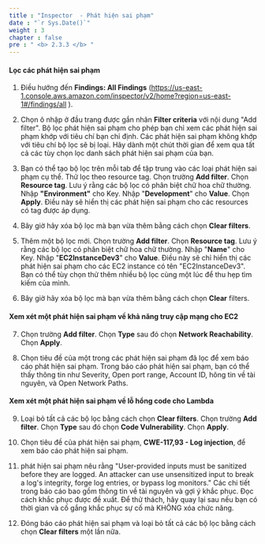 ```yaml
---
title : "Inspector  - Phát hiện sai phạm"
date : "`r Sys.Date()`"
weight : 3
chapter : false
pre : " <b> 2.3.3 </b> "
---
```


#### Lọc các phát hiện sai phạm

1. Điều hướng đến **Findings: All Findings** (https://us-east-1.console.aws.amazon.com/inspector/v2/home?region=us-east-1#/findings/all ).


2. Chọn ô nhập ở đầu trang được gắn nhãn **Filter criteria** với nội dung "Add filter". Bộ lọc phát hiện sai phạm cho phép bạn chỉ xem các phát hiện sai phạm khớp với tiêu chí bạn chỉ định. Các phát hiện sai phạm không khớp với tiêu chí bộ lọc sẽ bị loại. Hãy dành một chút thời gian để xem qua tất cả các tùy chọn lọc danh sách phát hiện sai phạm của bạn.



3. Bạn có thể tạo bộ lọc trên mỗi tab để tập trung vào các loại phát hiện sai phạm cụ thể. Thử lọc theo resource tag. Chọn trường **Add filter**. Chọn **Resource tag**. Lưu ý rằng các bộ lọc có phân biệt chữ hoa chữ thường. Nhập **"Environment"** cho Key. Nhập "**Development**" cho **Value**. Chọn **Apply**. Điều này sẽ hiển thị các phát hiện sai phạm cho các resources có tag được áp dụng.


4. Bây giờ hãy xóa bộ lọc mà bạn vừa thêm bằng cách chọn **Clear filters**.



5. Thêm một bộ lọc mới. Chọn trường **Add filter**. Chọn **Resource tag**. Lưu ý rằng các bộ lọc có phân biệt chữ hoa chữ thường. Nhập "**Name**" cho Key. Nhập "**EC2InstanceDev3**" cho **Value**. Điều này sẽ chỉ hiển thị các phát hiện sai phạm cho các EC2 instance có tên "EC2InstanceDev3". Bạn có thể tùy chọn thử thêm nhiều bộ lọc cùng một lúc để thu hẹp tìm kiếm của mình.


6. Bây giờ hãy xóa bộ lọc mà bạn vừa thêm bằng cách chọn **Clear** filters.


#### Xem xét một phát hiện sai phạm về khả năng truy cập mạng cho EC2

7. Chọn trường **Add filter**. Chọn **Type** sau đó chọn **Network Reachability**. Chọn **Apply**.


8. Chọn tiêu đề của một trong các phát hiện sai phạm đã lọc để xem báo cáo phát hiện sai phạm. Trong báo cáo phát hiện sai phạm, bạn có thể thấy thông tin như Severity, Open port range, Account ID, hông tin về tài nguyên, và Open Network Paths.


#### Xem xét một phát hiện sai phạm về lỗ hổng code cho Lambda
9. Loại bỏ tất cả các bộ lọc bằng cách chọn **Clear filters**. Chọn trường **Add filter**. Chọn **Type** sau đó chọn **Code Vulnerability**. Chọn **Apply**.


10. Chọn tiêu đề của phát hiện sai phạm, **CWE-117,93 - Log injection**, để xem báo cáo phát hiện sai phạm.



11. phát hiện sai phạm nêu rằng "User-provided inputs must be sanitized before they are logged. An attacker can use unsensitized input to break a log's integrity, forge log entries, or bypass log monitors." Các chi tiết trong báo cáo bao gồm thông tin về tài nguyên và gợi ý khắc phục. Đọc cách khắc phục được đề xuất. Để thử thách, hãy quay lại sau nếu bạn có thời gian và cố gắng khắc phục sự cố mà KHÔNG xóa chức năng.


12. Đóng báo cáo phát hiện sai phạm và loại bỏ tất cả các bộ lọc bằng cách chọn **Clear filters** một lần nữa.